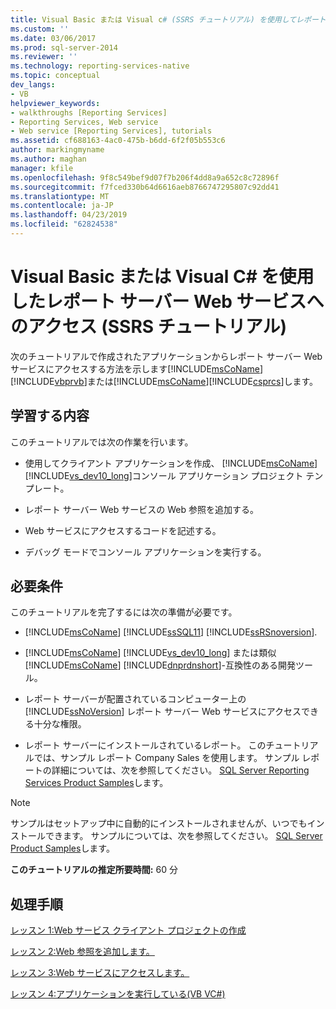 ```yaml
---
title: Visual Basic または Visual c# (SSRS チュートリアル) を使用してレポート サーバー Web サービスへのアクセス |Microsoft Docs
ms.custom: ''
ms.date: 03/06/2017
ms.prod: sql-server-2014
ms.reviewer: ''
ms.technology: reporting-services-native
ms.topic: conceptual
dev_langs:
- VB
helpviewer_keywords:
- walkthroughs [Reporting Services]
- Reporting Services, Web service
- Web service [Reporting Services], tutorials
ms.assetid: cf688163-4ac0-475b-b6dd-6f2f05b553c6
author: markingmyname
ms.author: maghan
manager: kfile
ms.openlocfilehash: 9f8c549bef9d07f7b206f4dd8a9a652c8c72896f
ms.sourcegitcommit: f7fced330b64d6616aeb8766747295807c92dd41
ms.translationtype: MT
ms.contentlocale: ja-JP
ms.lasthandoff: 04/23/2019
ms.locfileid: "62824538"
---
```

# <a name="accessing-the-report-server-web-service-using-visual-basic-or-visual-c-ssrs-tutorial"></a>Visual Basic または Visual C# を使用したレポート サーバー Web サービスへのアクセス (SSRS チュートリアル)
  次のチュートリアルで作成されたアプリケーションからレポート サーバー Web サービスにアクセスする方法を示します[!INCLUDE[msCoName](../includes/msconame-md.md)][!INCLUDE[vbprvb](../includes/vbprvb-md.md)]または[!INCLUDE[msCoName](../includes/msconame-md.md)][!INCLUDE[csprcs](../includes/csprcs-md.md)]します。  
  
## <a name="what-you-will-learn"></a>学習する内容  
 このチュートリアルでは次の作業を行います。  
  
-   使用してクライアント アプリケーションを作成、 [!INCLUDE[msCoName](../includes/msconame-md.md)] [!INCLUDE[vs_dev10_long](../includes/vs-dev10-long-md.md)]コンソール アプリケーション プロジェクト テンプレート。  
  
-   レポート サーバー Web サービスの Web 参照を追加する。  
  
-   Web サービスにアクセスするコードを記述する。  
  
-   デバッグ モードでコンソール アプリケーションを実行する。  
  
## <a name="requirements"></a>必要条件  
 このチュートリアルを完了するには次の準備が必要です。  
  
-   [!INCLUDE[msCoName](../includes/msconame-md.md)] [!INCLUDE[ssSQL11](../includes/sssql11-md.md)] [!INCLUDE[ssRSnoversion](../includes/ssrsnoversion-md.md)].  
  
-   [!INCLUDE[msCoName](../includes/msconame-md.md)] [!INCLUDE[vs_dev10_long](../includes/vs-dev10-long-md.md)] または類似[!INCLUDE[msCoName](../includes/msconame-md.md)] [!INCLUDE[dnprdnshort](../includes/dnprdnshort-md.md)]-互換性のある開発ツール。  
  
-   レポート サーバーが配置されているコンピューター上の [!INCLUDE[ssNoVersion](../includes/ssnoversion-md.md)] レポート サーバー Web サービスにアクセスできる十分な権限。  
  
-   レポート サーバーにインストールされているレポート。 このチュートリアルでは、サンプル レポート Company Sales を使用します。 サンプル レポートの詳細については、次を参照してください。 [SQL Server Reporting Services Product Samples](https://go.microsoft.com/fwlink/?LinkId=177889)します。  
  
> [!NOTE]  
>  サンプルはセットアップ中に自動的にインストールされませんが、いつでもインストールできます。 サンプルについては、次を参照してください。 [SQL Server Product Samples](https://go.microsoft.com/fwlink/?LinkId=182887)します。  
  
 **このチュートリアルの推定所要時間:** 60 分  
  
## <a name="tasks"></a>処理手順  
 [レッスン 1:Web サービス クライアント プロジェクトの作成](../../2014/tutorials/lesson-1-creating-the-web-service-client-project.md)  
  
 [レッスン 2:Web 参照を追加します。](../../2014/tutorials/lesson-2-adding-a-web-reference.md)  
  
 [レッスン 3:Web サービスにアクセスします。](../../2014/tutorials/lesson-3-accessing-the-web-service.md)  
  
 [レッスン 4:アプリケーションを実行している&#40;VB VC&#35;&#41;](../../2014/tutorials/lesson-4-running-the-application-vb-vcsharp.md)  
  
  
